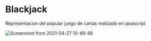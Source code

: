 # Blackjack

Representacion del popular juego de cartas realizado en javascript

![Screenshot from 2021-04-27 10-49-48](https://user-images.githubusercontent.com/38383906/116272516-95efc480-a746-11eb-99c3-892a4a15559a.png)
